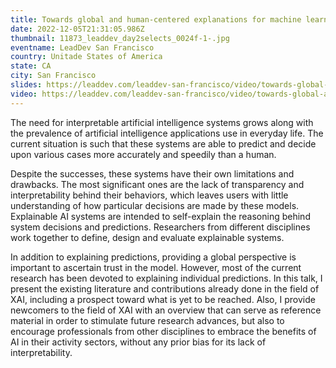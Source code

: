 ```yaml
---
title: Towards global and human-centered explanations for machine learning models
date: 2022-12-05T21:31:05.986Z
thumbnail: 11873_leaddev_day2selects_0024f-1-.jpg
eventname: LeadDev San Francisco
country: Unitade States of America
state: CA
city: San Francisco
slides: https://leaddev.com/leaddev-san-francisco/video/towards-global-and-human-centered-[…]ns-machine-learning-models?btr=e942a8c746efbaf679a32f91327f795a
video: https://leaddev.com/leaddev-san-francisco/video/towards-global-and-human-centered-[…]ns-machine-learning-models?btr=e942a8c746efbaf679a32f91327f795a
---
```

The need for interpretable artificial intelligence systems grows along with the prevalence of artificial intelligence applications use in everyday life. The current situation is such that these systems are able to predict and decide upon various cases more accurately and speedily than a human.

Despite the successes, these systems have their own limitations and drawbacks. The most significant ones are the lack of transparency and interpretability behind their behaviors, which leaves users with little understanding of how particular decisions are made by these models. Explainable AI systems are intended to self-explain the reasoning behind system decisions and predictions. Researchers from different disciplines work together to define, design and evaluate explainable systems.

In addition to explaining predictions, providing a global perspective is important to ascertain trust in the model. However, most of the current research has been devoted to explaining individual predictions. In this talk, I present the existing literature and contributions already done in the field of XAI, including a prospect toward what is yet to be reached. Also, I provide newcomers to the field of XAI with an overview that can serve as reference material in order to stimulate future research advances, but also to encourage professionals from other disciplines to embrace the benefits of AI in their activity sectors, without any prior bias for its lack of interpretability.
